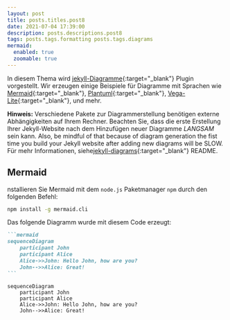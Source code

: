```yaml
---
layout: post
title: posts.titles.post8
date: 2021-07-04 17:39:00
description: posts.descriptions.post8
tags: posts.tags.formatting posts.tags.diagrams
mermaid:
  enabled: true
  zoomable: true
---
```


In diesem Thema wird [jekyll-Diagramme](https://github.com/zhustec/jekyll-diagrams){:target="\_blank"} Plugin vorgestellt.
Wir erzeugen einige Beispiele für Diagramme mit Sprachen wie [Mermaid](https://mermaid-js.github.io/mermaid/){:target="\_blank"}, [Plantuml](https://plantuml.com/){:target="\_blank"}, [Vega-Lite](https://vega.github.io/vega-lite/){:target="\_blank"}, und mehr.

**Hinweis:** Verschiedene Pakete zur Diagrammerstellung benötigen externe Abhängigkeiten auf Ihrem Rechner.
Beachten Sie, dass die erste Erstellung Ihrer Jekyll-Website nach dem Hinzufügen neuer Diagramme *LANGSAM* sein kann.
Also, be mindful of that because of diagram generation the fist time you build your Jekyll website after adding new diagrams will be SLOW.
Für mehr Informationen, siehe[jekyll-diagrams](https://github.com/zhustec/jekyll-diagrams){:target="\_blank"} README.


## Mermaid

nstallieren Sie Mermaid mit dem `node.js` Paketmanager `npm` durch den folgenden Befehl:
```bash
npm install -g mermaid.cli
```

Das folgende Diagramm wurde mit diesem Code erzeugt:

````markdown
```mermaid
sequenceDiagram
    participant John
    participant Alice
    Alice->>John: Hello John, how are you?
    John-->>Alice: Great!
```
````

```mermaid
sequenceDiagram
    participant John
    participant Alice
    Alice->>John: Hello John, how are you?
    John-->>Alice: Great!
```
